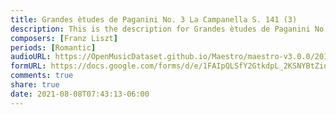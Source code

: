 ```yaml
---
title: Grandes ètudes de Paganini No. 3 La Campanella S. 141 (3)
description: This is the description for Grandes ètudes de Paganini No. 3 La Campanella S. 141 by Franz Liszt
composers: [Franz Liszt]
periods: [Romantic]
audioURL: https://OpenMusicDataset.github.io/Maestro/maestro-v3.0.0/2015/MIDI-Unprocessed_R1_D1-9-12_mid--AUDIO-from_mp3_12_R1_2015_wav--5.midi
formURL: https://docs.google.com/forms/d/e/1FAIpQLSfY2GtkdpL_2KSNYBtZioqt7wBIXTW9d42coyRfYiZqLHQIBA/viewform
comments: true
share: true
date: 2021-08-08T07:43:13-06:00
---
```

